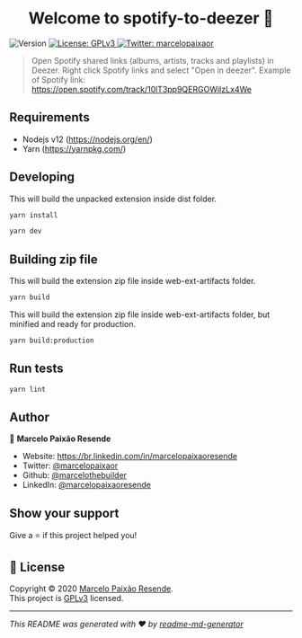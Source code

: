 <h1 align="center">Welcome to spotify-to-deezer 👋</h1>
<p>
  <img alt="Version" src="https://img.shields.io/badge/version-1.0.0-blue.svg?cacheSeconds=2592000" />
  <a href="https://www.gnu.org/licenses/gpl-3.0.pt-br.html" target="_blank">
    <img alt="License: GPLv3" src="https://img.shields.io/badge/License-GPLv3-yellow.svg" />
  </a>
  <a href="https://twitter.com/marcelopaixaor" target="_blank">
    <img alt="Twitter: marcelopaixaor" src="https://img.shields.io/twitter/follow/marcelopaixaor.svg?style=social" />
  </a>
</p>

> Open Spotify shared links (albums, artists, tracks and playlists) in Deezer. Right click Spotify links and select "Open in deezer". Example of Spotify link: https://open.spotify.com/track/10lT3pp9QERGOWiIzLx4We


## Requirements

* Nodejs v12 (https://nodejs.org/en/)
* Yarn (https://yarnpkg.com/)

## Developing

This will build the unpacked extension inside dist folder.

```sh
yarn install
```

```sh
yarn dev
```

## Building zip file

This will build the extension zip file inside web-ext-artifacts folder.

```sh
yarn build
```

This will build the extension zip file inside web-ext-artifacts folder, but minified and ready for production.

```sh
yarn build:production
```


## Run tests

```sh
yarn lint
```

## Author

👤 **Marcelo Paixão Resende**

* Website: https://br.linkedin.com/in/marcelopaixaoresende
* Twitter: [@marcelopaixaor](https://twitter.com/marcelopaixaor)
* Github: [@marcelothebuilder](https://github.com/marcelothebuilder)
* LinkedIn: [@marcelopaixaoresende](https://linkedin.com/in/marcelopaixaoresende)

## Show your support

Give a ⭐️ if this project helped you!

## 📝 License

Copyright © 2020 [Marcelo Paixão Resende](https://github.com/marcelothebuilder).<br />
This project is [GPLv3](https://www.gnu.org/licenses/gpl-3.0.pt-br.html) licensed.

***
_This README was generated with ❤️ by [readme-md-generator](https://github.com/kefranabg/readme-md-generator)_